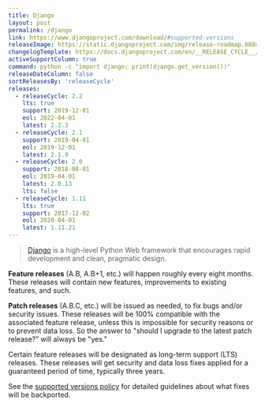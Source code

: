 ```yaml
---
title: Django
layout: post
permalink: /django
link: https://www.djangoproject.com/download/#supported-versions
releaseImage: https://static.djangoproject.com/img/release-roadmap.688d8d65db0b.png
changelogTemplate: https://docs.djangoproject.com/en/__RELEASE_CYCLE__/releases/__LATEST__/
activeSupportColumn: true
command: python -c "import django; print(django.get_version())"
releaseDateColumn: false
sortReleasesBy: 'releaseCycle'
releases:
  - releaseCycle: 2.2
    lts: true
    support: 2019-12-01
    eol: 2022-04-01
    latest: 2.2.3
  - releaseCycle: 2.1
    support: 2019-04-01
    eol: 2019-12-01
    latest: 2.1.9
  - releaseCycle: 2.0
    support: 2018-08-01
    eol: 2019-04-01
    latest: 2.0.13
    lts: false
  - releaseCycle: 1.11
    lts: true
    support: 2017-12-02
    eol: 2020-04-01
    latest: 1.11.21
---
```


> [Django](https://www.djangoproject.com/) is a high-level Python Web framework that encourages rapid development and clean, pragmatic design.

**Feature releases** (A.B, A.B+1, etc.) will happen roughly every eight months. These releases will contain new features, improvements to existing features, and such.

**Patch releases** (A.B.C, etc.) will be issued as needed, to fix bugs and/or security issues. These releases will be 100% compatible with the associated feature release, unless this is impossible for security reasons or to prevent data loss. So the answer to "should I upgrade to the latest patch release?” will always be "yes."

Certain feature releases will be designated as long-term support (LTS) releases. These releases will get security and data loss fixes applied for a guaranteed period of time, typically three years.

See the [supported versions policy](https://docs.djangoproject.com/en/dev/internals/release-process/#supported-versions) for detailed guidelines about what fixes will be backported.
